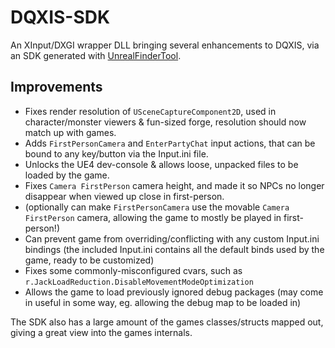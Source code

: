 # DQXIS-SDK

An XInput/DXGI wrapper DLL bringing several enhancements to DQXIS, via an SDK generated with [UnrealFinderTool](https://github.com/CorrM/Unreal-Finder-Tool).

## Improvements
- Fixes render resolution of `USceneCaptureComponent2D`, used in character/monster viewers & fun-sized forge, resolution should now match up with games.
- Adds `FirstPersonCamera` and `EnterPartyChat` input actions, that can be bound to any key/button via the Input.ini file.
- Unlocks the UE4 dev-console & allows loose, unpacked files to be loaded by the game.
- Fixes `Camera FirstPerson` camera height, and made it so NPCs no longer disappear when viewed up close in first-person.
- (optionally can make `FirstPersonCamera` use the movable `Camera FirstPerson` camera, allowing the game to mostly be played in first-person!)
- Can prevent game from overriding/conflicting with any custom Input.ini bindings (the included Input.ini contains all the default binds used by the game, ready to be customized)
- Fixes some commonly-misconfigured cvars, such as `r.JackLoadReduction.DisableMovementModeOptimization`
- Allows the game to load previously ignored debug packages (may come in useful in some way, eg. allowing the debug map to be loaded in)

The SDK also has a large amount of the games classes/structs mapped out, giving a great view into the games internals.
